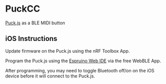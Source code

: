 # PuckCC
[Puck.js](https://www.espruino.com/Puck.js) as a BLE MIDI button

## iOS Instructions

Update firmware on the Puck.js using the nRF Toolbox App.

Program the Puck.js using the [Espruino Web IDE](https://www.espruino.com/ide/) via the free WebBLE App.

After programming, you may need to toggle Bluetooth off/on on the iOS device before it will connect to the Puck.js.
